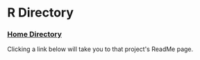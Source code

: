 # R Directory

### [Home Directory](/CodeLanguages/ReadMe.md)

Clicking a link below will take you to that project's ReadMe page.